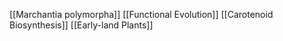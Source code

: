 [[Marchantia polymorpha]]
[[Functional Evolution]]
[[Carotenoid Biosynthesis]]
[[Early-land Plants]]
